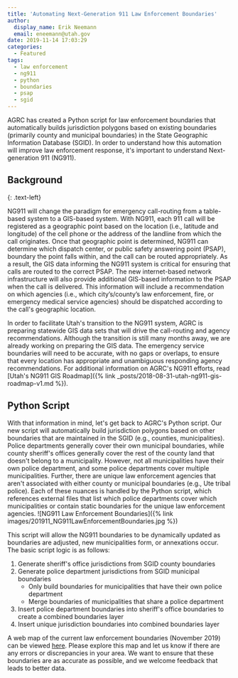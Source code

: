 ```yaml
---
title: 'Automating Next-Generation 911 Law Enforcement Boundaries'
author:
  display_name: Erik Neemann
  email: eneemann@utah.gov
date: 2019-11-14 17:03:29
categories:
  - Featured
tags:
  - law enforcement
  - ng911
  - python
  - boundaries
  - psap
  - sgid
---
```


AGRC has created a Python script for law enforcement boundaries that automatically builds jurisdiction polygons based on existing boundaries (primarily county and municipal boundaries) in the State Geographic Information Database (SGID). In order to understand how this automation will improve law enforcement response, it's important to understand Next-generation 911 (NG911).

## Background
{: .text-left}

NG911 will change the paradigm for emergency call-routing from a table-based system to a GIS-based system. With NG911, each 911 call will be registered as a geographic point based on the location (i.e., latitude and longitude) of the cell phone or the address of the landline from which the call originates. Once that geographic point is determined, NG911 can determine which dispatch center, or public safety answering point (PSAP), boundary the point falls within, and the call can be routed appropriately. As a result, the GIS data informing the NG911 system is critical for ensuring that calls are routed to the correct PSAP. The new internet-based network infrastructure will also provide additional GIS-based information to the PSAP when the call is delivered. This information will include a recommendation on which agencies (i.e., which city’s/county’s law enforcement, fire, or emergency medical service agencies) should be dispatched according to the call's geographic location.

In order to facilitate Utah's transition to the NG911 system, AGRC is preparing statewide GIS data sets that will drive the call-routing and agency recommendations. Although the transition is still many months away, we are already working on preparing the GIS data. The emergency service boundaries will need to be accurate, with no gaps or overlaps, to ensure that every location has appropriate and unambiguous responding agency recommendations. For additional information on AGRC's NG911 efforts, read [Utah's NG911 GIS Roadmap]({% link _posts/2018-08-31-utah-ng911-gis-roadmap-v1.md %}).

## Python Script

With that information in mind, let's get back to AGRC's Python script. Our new script will automatically build jurisdiction polygons based on other boundaries that are maintained in the SGID (e.g., counties, municipalities). Police departments generally cover their own municipal boundaries, while county sheriff's offices generally cover the rest of the county land that doesn't belong to a municipality. However, not all municipalities have their own police department, and some police departments cover multiple municipalities. Further, there are unique law enforcement agencies that aren't associated with either county or municipal boundaries (e.g., Ute tribal police). Each of these nuances is handled by the Python script, which references external files that list which police departments cover which municipalities or contain static boundaries for the unique law enforcement agencies. ![NG911 Law Enforcement Boundaries]({% link images/201911_NG911LawEnforcementBoundaries.jpg %})

This script will allow the NG911 boundaries to be dynamically updated as boundaries are adjusted, new municipalities form, or annexations occur. The basic script logic is as follows:

1. Generate sheriff's office jurisdictions from SGID county boundaries
2. Generate police department jurisdictions from SGID municipal boundaries
   - Only build boundaries for municipalities that have their own police department
   - Merge boundaries of municipalities that share a police department
3. Insert police department boundaries into sheriff's office boundaries to create a combined boundaries layer
4. Insert unique jurisdiction boundaries into combined boundaries layer

A web map of the current law enforcement boundaries (November 2019) can be viewed [here](http://utah.maps.arcgis.com/home/webmap/viewer.html?useExisting=1). Please explore this map and let us know if there are any errors or discrepancies in your area. We want to ensure that these boundaries are as accurate as possible, and we welcome feedback that leads to better data.
